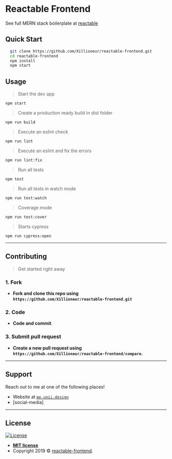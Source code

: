 # Reactable Frontend

See full MERN stack boilerplate at [reactable](https://github.com/Xillioneur/reactable)

## Quick Start

```sh
  git clone https://github.com/Xillioneur/reactable-frontend.git
  cd reactable-frontend
  npm install
  npm start
```

## Usage

> Start the dev app

```shell
npm start
```

> Create a production ready build in dist folder

```shell
npm run build
```

> Execute an eslint check

```shell
npm run lint
```

> Execute an eslint and fix the errors

```shell
npm run lint:fix
```

> Run all tests

```shell
npm test
```

> Run all tests in watch mode

```shell
npm run test:watch
```

> Coverage mode

```shell
npm run test:cover
```

> Starts cypress

```shell
npm run cypress:open
```

---

## Contributing

> Get started right away

### 1. Fork

- **Fork and clone this repo using `https://github.com/Xillioneur/reactable-frontend.git`**

### 2. Code

- **Code and commit**.

### 3. Submit pull request

- **Create a new pull request using `https://github.com/Xillioneur/reactable-frontend/compare`.**

---

## Support

Reach out to me at one of the following places!

- Website at <a href="https://me.unii.design/contact.html" target="_blank">`me.unii.design`</a>
- [social-media]

---

## License

[![License](http://img.shields.io/:license-mit-blue.svg?style=flat-square)](http://badges.mit-license.org)

- **[MIT license](http://opensource.org/licenses/mit-license.php)**
- Copyright 2019 © <a href="#" target="_blank">reactable-frontend</a>.
